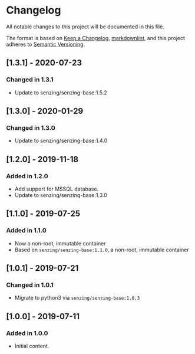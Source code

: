 # Changelog

All notable changes to this project will be documented in this file.

The format is based on [Keep a Changelog](https://keepachangelog.com/en/1.0.0/),
[markdownlint](https://dlaa.me/markdownlint/),
and this project adheres to [Semantic Versioning](https://semver.org/spec/v2.0.0.html).

## [1.3.1] - 2020-07-23

### Changed in 1.3.1

- Update to senzing/senzing-base:1.5.2

## [1.3.0] - 2020-01-29

### Changed in 1.3.0

- Update to senzing/senzing-base:1.4.0

## [1.2.0] - 2019-11-18

### Added in 1.2.0

- Add support for MSSQL database.
- Update to senzing/senzing-base:1.3.0

## [1.1.0] - 2019-07-25

### Added in 1.1.0

- Now a non-root, immutable container
- Based on `senzing/senzing-base:1.1.0`, a non-root, immutable container

## [1.0.1] - 2019-07-21

### Changed in 1.0.1

- Migrate to python3 via `senzing/senzing-base:1.0.3`

## [1.0.0] - 2019-07-11

### Added in 1.0.0

- Initial content.
